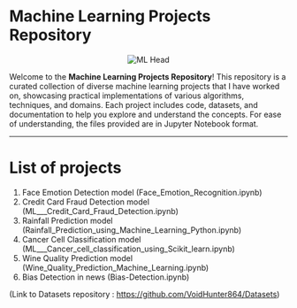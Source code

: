 # Machine Learning Projects Repository

<p align="center">
  <img src="https://miro.medium.com/max/2800/0*hpyUPaBF9V3Mb5T6.gif" alt="ML Head"/>
</p>

Welcome to the **Machine Learning Projects Repository**! This repository is a curated collection of diverse machine learning projects that I have worked on, showcasing practical implementations of various algorithms, techniques, and domains. Each project includes code, datasets, and documentation to help you explore and understand the concepts. For ease of understanding, the files provided are in Jupyter Notebook format.

---

# List of projects

1) Face Emotion Detection model (Face_Emotion_Recognition.ipynb)
2) Credit Card Fraud Detection model (ML___Credit_Card_Fraud_Detection.ipynb)
3) Rainfall Prediction model (Rainfall_Prediction_using_Machine_Learning_Python.ipynb)
4) Cancer Cell Classification model (ML___Cancer_cell_classification_using_Scikit_learn.ipynb)
5) Wine Quality Prediction model (Wine_Quality_Prediction_Machine_Learning.ipynb)
6) Bias Detection in news (Bias-Detection.ipynb)

(Link to Datasets repository : https://github.com/VoidHunter864/Datasets)
